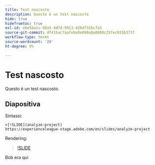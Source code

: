 ```yaml
---
title: Test nascosto
description: Questo è un test nascosto
hide: true
hidefromtoc: true
exl-id: e6e5ba1c-98a5-4d7d-9913-426df31bc7a3
source-git-commit: df41bac7aafeba0e090a8a8080c25fec031b3737
workflow-type: tm+mt
source-wordcount: '20'
ht-degree: 0%

---
```


# Test nascosto

Questo è un test nascosto.

## Diapositiva

Sintassi:

```
>[!SLIDE](analyze-project)
https://experienceleague-stage.adobe.com/en/slides/analyze-project
```

Rendering:

>[!SLIDE](analyze-project)

Bob era qui
